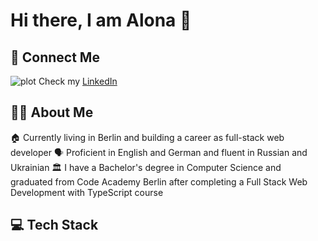 # Hi there, I am Alona  👋

## 🔗 Connect Me
![plot](https://img.icons8.com/?size=512&id=13930&format=png) Check my [LinkedIn](www.linkedin.com/in/alona-rahilevych)

## 🙍‍♀️ About Me 

🏠 Currently living in Berlin and building a career as full-stack web developer
🗣️ Proficient in English and German and fluent in Russian and Ukrainian
🏛️ I have a Bachelor's degree in Computer Science and graduated from Code Academy Berlin after completing a Full Stack Web Development with TypeScript сourse 

## 💻 Tech Stack





